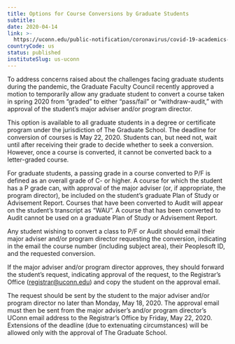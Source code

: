 ```yaml
---
title: Options for Course Conversions by Graduate Students
subtitle: 
date: 2020-04-14
link: >-
  https://uconn.edu/public-notification/coronavirus/covid-19-academics-and-research/
countryCode: us
status: published
instituteSlug: us-uconn
---
```

To address concerns raised about the challenges facing graduate students during the pandemic, the Graduate Faculty Council recently approved a motion to temporarily allow any graduate student to convert a course taken in spring 2020 from “graded” to either “pass/fail” or “withdraw-audit,” with approval of the student’s major adviser and/or program director.

This option is available to all graduate students in a degree or certificate program under the jurisdiction of The Graduate School. The deadline for conversion of courses is May 22, 2020. Students can, but need not, wait until after receiving their grade to decide whether to seek a conversion. However, once a course is converted, it cannot be converted back to a letter-graded course.

For graduate students, a passing grade in a course converted to P/F is defined as an overall grade of C- or higher. A course for which the student has a P grade can, with approval of the major adviser (or, if appropriate, the program director), be included on the student’s graduate Plan of Study or Advisement Report. Courses that have been converted to Audit will appear on the student’s transcript as “WAU”. A course that has been converted to Audit cannot be used on a graduate Plan of Study or Advisement Report.

Any student wishing to convert a class to P/F or Audit should email their major adviser and/or program director requesting the conversion, indicating in the email the course number (including subject area), their Peoplesoft ID, and the requested conversion.

If the major adviser and/or program director approves, they should forward the student’s request, indicating approval of the request, to the Registrar’s Office ([registrar@uconn.edu](mailto:registrar@uconn.edu)) and copy the student on the approval email.

The request should be sent by the student to the major adviser and/or program director no later than Monday, May 18, 2020. The approval email must then be sent from the major adviser’s and/or program director’s UConn email address to the Registrar’s Office by Friday, May 22, 2020. Extensions of the deadline (due to extenuating circumstances) will be allowed only with the approval of The Graduate School.

